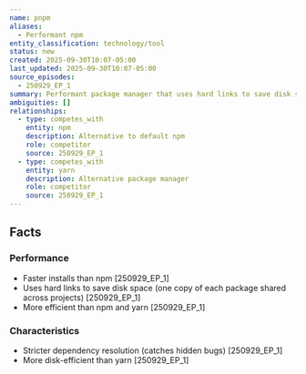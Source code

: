 ```yaml
---
name: pnpm
aliases:
  - Performant npm
entity_classification: technology/tool
status: new
created: 2025-09-30T10:07-05:00
last_updated: 2025-09-30T10:07-05:00
source_episodes:
  - 250929_EP_1
summary: Performant package manager that uses hard links to save disk space. Faster and more efficient than npm.
ambiguities: []
relationships:
  - type: competes_with
    entity: npm
    description: Alternative to default npm
    role: competitor
    source: 250929_EP_1
  - type: competes_with
    entity: yarn
    description: Alternative package manager
    role: competitor
    source: 250929_EP_1
---
```


## Facts

### Performance
- Faster installs than npm [250929_EP_1]
- Uses hard links to save disk space (one copy of each package shared across projects) [250929_EP_1]
- More efficient than npm and yarn [250929_EP_1]

### Characteristics
- Stricter dependency resolution (catches hidden bugs) [250929_EP_1]
- More disk-efficient than yarn [250929_EP_1]